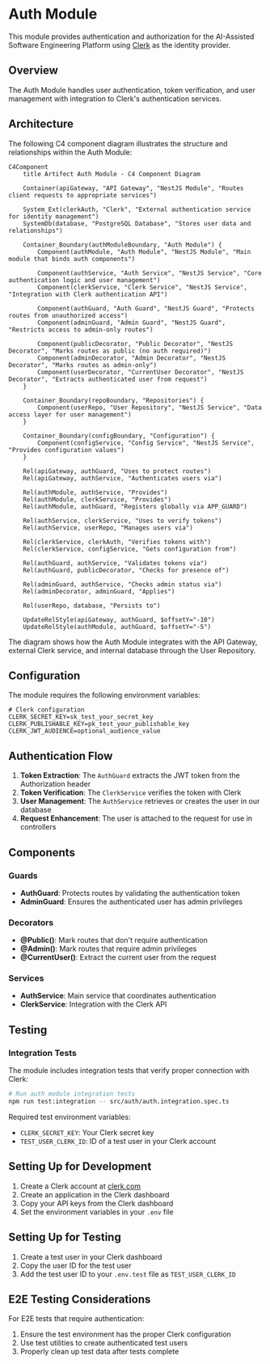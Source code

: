# Auth Module

This module provides authentication and authorization for the AI-Assisted Software Engineering Platform using [Clerk](https://clerk.com) as the identity provider.

## Overview

The Auth Module handles user authentication, token verification, and user management with integration to Clerk's authentication services.

## Architecture

The following C4 component diagram illustrates the structure and relationships within the Auth Module:

```mermaid
C4Component
    title Artifect Auth Module - C4 Component Diagram

    Container(apiGateway, "API Gateway", "NestJS Module", "Routes client requests to appropriate services")

    System_Ext(clerkAuth, "Clerk", "External authentication service for identity management")
    SystemDb(database, "PostgreSQL Database", "Stores user data and relationships")

    Container_Boundary(authModuleBoundary, "Auth Module") {
        Component(authModule, "Auth Module", "NestJS Module", "Main module that binds auth components")

        Component(authService, "Auth Service", "NestJS Service", "Core authentication logic and user management")
        Component(clerkService, "Clerk Service", "NestJS Service", "Integration with Clerk authentication API")

        Component(authGuard, "Auth Guard", "NestJS Guard", "Protects routes from unauthorized access")
        Component(adminGuard, "Admin Guard", "NestJS Guard", "Restricts access to admin-only routes")

        Component(publicDecorator, "Public Decorator", "NestJS Decorator", "Marks routes as public (no auth required)")
        Component(adminDecorator, "Admin Decorator", "NestJS Decorator", "Marks routes as admin-only")
        Component(userDecorator, "CurrentUser Decorator", "NestJS Decorator", "Extracts authenticated user from request")
    }

    Container_Boundary(repoBoundary, "Repositories") {
        Component(userRepo, "User Repository", "NestJS Service", "Data access layer for user management")
    }

    Container_Boundary(configBoundary, "Configuration") {
        Component(configService, "Config Service", "NestJS Service", "Provides configuration values")
    }

    Rel(apiGateway, authGuard, "Uses to protect routes")
    Rel(apiGateway, authService, "Authenticates users via")

    Rel(authModule, authService, "Provides")
    Rel(authModule, clerkService, "Provides")
    Rel(authModule, authGuard, "Registers globally via APP_GUARD")

    Rel(authService, clerkService, "Uses to verify tokens")
    Rel(authService, userRepo, "Manages users via")

    Rel(clerkService, clerkAuth, "Verifies tokens with")
    Rel(clerkService, configService, "Gets configuration from")

    Rel(authGuard, authService, "Validates tokens via")
    Rel(authGuard, publicDecorator, "Checks for presence of")

    Rel(adminGuard, authService, "Checks admin status via")
    Rel(adminDecorator, adminGuard, "Applies")

    Rel(userRepo, database, "Persists to")

    UpdateRelStyle(apiGateway, authGuard, $offsetY="-10")
    UpdateRelStyle(authModule, authGuard, $offsetY="-5")
```

The diagram shows how the Auth Module integrates with the API Gateway, external Clerk service, and internal database through the User Repository.

## Configuration

The module requires the following environment variables:

```env
# Clerk configuration
CLERK_SECRET_KEY=sk_test_your_secret_key
CLERK_PUBLISHABLE_KEY=pk_test_your_publishable_key
CLERK_JWT_AUDIENCE=optional_audience_value
```

## Authentication Flow

1. **Token Extraction**: The `AuthGuard` extracts the JWT token from the Authorization header
2. **Token Verification**: The `ClerkService` verifies the token with Clerk
3. **User Management**: The `AuthService` retrieves or creates the user in our database
4. **Request Enhancement**: The user is attached to the request for use in controllers

## Components

### Guards

- **AuthGuard**: Protects routes by validating the authentication token
- **AdminGuard**: Ensures the authenticated user has admin privileges

### Decorators

- **@Public()**: Mark routes that don't require authentication
- **@Admin()**: Mark routes that require admin privileges
- **@CurrentUser()**: Extract the current user from the request

### Services

- **AuthService**: Main service that coordinates authentication
- **ClerkService**: Integration with the Clerk API

## Testing

### Integration Tests

The module includes integration tests that verify proper connection with Clerk:

```bash
# Run auth module integration tests
npm run test:integration -- src/auth/auth.integration.spec.ts
```

Required test environment variables:

- `CLERK_SECRET_KEY`: Your Clerk secret key
- `TEST_USER_CLERK_ID`: ID of a test user in your Clerk account

## Setting Up for Development

1. Create a Clerk account at [clerk.com](https://clerk.com)
2. Create an application in the Clerk dashboard
3. Copy your API keys from the Clerk dashboard
4. Set the environment variables in your `.env` file

## Setting Up for Testing

1. Create a test user in your Clerk dashboard
2. Copy the user ID for the test user
3. Add the test user ID to your `.env.test` file as `TEST_USER_CLERK_ID`

## E2E Testing Considerations

For E2E tests that require authentication:

1. Ensure the test environment has the proper Clerk configuration
2. Use test utilities to create authenticated test users
3. Properly clean up test data after tests complete
